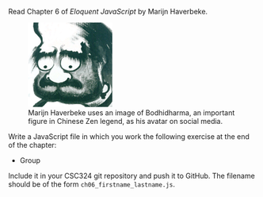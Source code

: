 Read Chapter 6 of *Eloquent JavaScript* by Marijn Haverbeke.

 <figure>
  <img src="/images/bodhidharma-marijn.png" alt="Marijn Haverbeke as Bodhidharma" style="width:40%; margin:  auto;">
  <figcaption>Marijn Haverbeke uses an image of Bodhidharma, an important figure in Chinese Zen legend, as his avatar on social media.</figcaption>
</figure> 

Write a JavaScript file in which you work the following exercise at the end of the chapter:

* Group

Include it in your CSC324 git repository and push it to GitHub.  The filename should be of the form `ch06_firstname_lastname.js`.